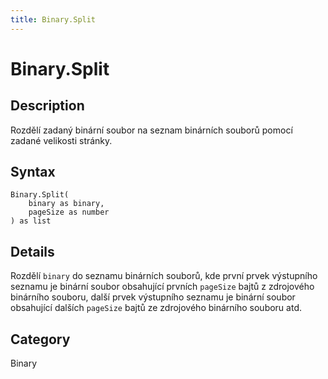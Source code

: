 ```yaml
---
title: Binary.Split
---
```


# Binary.Split


## Description

Rozdělí zadaný binární soubor na seznam binárních souborů pomocí zadané velikosti stránky.


## Syntax

```powerquery
Binary.Split(
    binary as binary,
    pageSize as number
) as list
```


## Details

Rozdělí <code>binary</code> do seznamu binárních souborů, kde první prvek výstupního seznamu je binární soubor obsahující prvních <code>pageSize</code> bajtů z zdrojového binárního souboru, další prvek výstupního seznamu je binární soubor obsahující dalších <code>pageSize</code> bajtů ze zdrojového binárního souboru atd.



## Category
Binary
